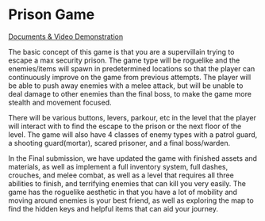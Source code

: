 # Prison Game
[Documents & Video Demonstration](https://drive.google.com/drive/folders/1us7gsLZ-FBC5Xdz-AXF9fLdrpY-h3POF?usp=sharing)

The basic concept of this game is that you are a supervillain trying to escape a max security prison. The game type will be roguelike and the enemies/items will spawn in predetermined locations so that the player can continuously improve on the game from previous attempts. 
The player will be able to push away enemies with a melee attack, but will be unable to deal damage to other enemies than the final boss, to make the game more stealth and movement focused. 

There will be various buttons, levers, parkour, etc in the level that the player will interact with to find the escape to the prison or the next floor of the level. The game will also have 4 classes of enemy types with a patrol guard, a shooting guard(mortar), scared prisoner, and a final boss/warden.

In the Final submission, we have updated the game with finished assets and materials, as well as implement a full inventory system, full dashes, crouches, and melee combat, as well as a level that requires all three abilities to finish, and terrifying enemies that can kill you very easily. The game has the roguelike aesthetic in that you have a lot of mobility and moving around enemies is your best friend, as well as exploring the map to find the hidden keys and helpful items that can aid your journey. 
